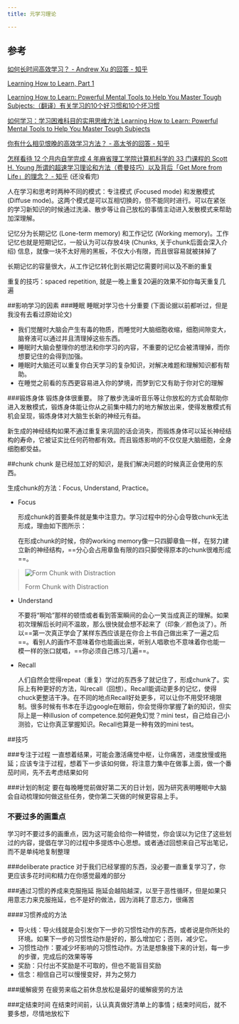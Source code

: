 ```yaml
---
title: 元学习理论

---
```


## 参考

[如何长时间高效学习？ - Andrew Xu 的回答 - 知乎](https://www.zhihu.com/question/28358499/answer/43002343)

[Learning How to Learn, Part 1](http://vancexu.github.io/2015/01/08/learning-how-to-learn-part-one.html)

[Learning How to Learn: Powerful Mental Tools to Help You Master Tough Subjects:（翻译）有关学习的10个好习惯和10个坏习惯](http://mooc.guokr.com/note/10044/)

[如何学习：学习困难科目的实用思维方法 Learning How to Learn: Powerful Mental Tools to Help You Master Tough Subjects](http://mooc.guokr.com/course/1484/Learning-How-to-Learn--Powerful-Mental-Tools-to-Help-You-Master-Tough-Subjects/)

[你有什么相见恨晚的高效学习方法？ - 高太爷的回答 - 知乎](https://www.zhihu.com/question/50343728/answer/121158416)

[怎样看待 12 个月内自学完成 4 年麻省理工学院计算机科学的 33 门课程的 Scott H. Young 所谓的超速学习理论和方法（费曼技巧）以及背后「Get More from Life」的理念？ - 知乎](https://www.zhihu.com/question/20571226) (还没看完)

人在学习和思考时两种不同的模式：专注模式 (Focused mode) 和发散模式 (Diffuse mode)。这两个模式是可以互相切换的，但不能同时进行。可以在紧张的学习新知识的时候通过洗澡、散步等让自己放松的事情主动进入发散模式来帮助加深理解。

记忆分为长期记忆 (Lone-term memory) 和工作记忆 (Working memory)。工作记忆也就是短期记忆，一般认为可以存放4块 (Chunks, 关于chunk后面会深入介绍) 信息，就像一块不太好用的黑板，不仅大小有限，而且很容易就被抹掉了

长期记忆的容量很大，从工作记忆转化到长期记忆需要时间以及不断的重复

重复的技巧：spaced repetition, 就是一晚上重复20遍的效果不如你每天重复几遍

##影响学习的因素
###睡眠
睡眠对学习也十分重要 (下面论据以前都听过，但是我没有去看过原始论文)
* 我们觉醒时大脑会产生有毒的物质，而睡觉时大脑细胞收缩，细胞间隙变大，脑脊液可以通过并且清理掉这些东西。
* 睡眠时大脑会整理你的想法和你学习的内容，不重要的记忆会被清理掉，而你想要记住的会得到加强。
* 睡眠时大脑还可以重复你白天学习的复杂知识，对解决难题和理解知识都有帮助。
* 在睡觉之前看的东西更容易进入你的梦境，而梦到它又有助于你对它的理解

###锻炼身体
锻炼身体很重要。
除了散步洗澡听音乐等让你放松的方式会帮助你进入发散模式，锻炼身体能让你从之前集中精力的地方解放出来，使得发散模式有机会呈现，锻炼身体对大脑生长新的神经元有益。

新生成的神经结构如果不通过重复来巩固的话会消失，而锻炼身体可以延长神经结构的寿命，它被证实比任何药物都有效。而且锻炼影响的不仅仅是大脑细胞，全身细胞都受益。

##chunk
chunk 是已经加工好的知识，是我们解决问题的时候真正会使用的东西。

生成chunk的方法：Focus, Understand, Practice。

* Focus

  形成chunk的首要条件就是集中注意力。学习过程中的分心会导致chunk无法形成，理由如下图所示：

  在形成chunk的时候，你的working memory像一只四脚章鱼一样，在努力建立新的神经结构，==分心会占用章鱼有限的四只脚使得原本的chunk很难形成==。

> ![Form Chunk with Distraction](http://vancexu.github.io/images/2015-01-08/chunk-form-focus.png)
>
> Form Chunk with Distraction

* Understand

  不要将“啊哈”那样的顿悟或者看到答案瞬间的会心一笑当成真正的理解。如果初次理解后长时间不温故，那么很快就会想不起来了（印象／颜色淡了）。所以==第一次真正学会了某样东西应该是在你合上书自己做出来了一遍之后==。看别人的画作不意味着你也能画出来，听别人唱歌也不意味着你也能一模一样的张口就唱，==你必须自己练习几遍==。

* Recall

  人们自然会觉得repeat（重复）学过的东西多了就记住了，形成chunk了。实际上有种更好的方法，叫recall（回想）。Recall能调动更多的记忆，使得chuck更整洁干净。在不同的地点Recall好处更多，可以让你不用受环境限制。很多时候有书本在手边google在眼前，你会觉得你掌握了新的知识，但实际上是一种illusion of competence.如何避免幻觉？mini test，自己给自己小测验，它让你真正掌握知识。Recall也算是一种有效的mini test。

##技巧

###专注于过程
一直想着结果，可能会激活痛觉中枢，让你痛苦，进度放慢或拖延；应该专注于过程，想着下一步该如何做，将注意力集中在做事上面，做一个番茄时间，先不去考虑结果如何

###计划的制定
要在每晚睡觉前做好第二天的日计划，因为研究表明睡眠中大脑会自动梳理如何做这些任务，使你第二天做的时候更容易上手。

### 不要过多的画重点

学习时不要过多的画重点，因为这可能会给你一种错觉，你会误以为记住了这些划过的内容，提倡在学习的过程中多提炼中心思想。或者通过回想来自己写出笔记，而不是单纯地复制整理

###deliberate practice
对于我们已经掌握的东西，没必要一直重复学习了，你更应该多花时间和精力在你感觉最难的部分

###通过习惯的养成来克服拖延
拖延会越陷越深，以至于恶性循环，但是如果只用意志力来克服拖延，也不是好的做法，因为消耗了意志力，很痛苦

####习惯养成的方法
* 导火线：导火线就是会引发你下一步的习惯性动作的东西，或者说是你所处的环境。如果下一步的习惯性动作是好的，那么增加它；否则，减少它。
* 习惯性动作：要减少坏影响的习惯性动作。方法是想象接下来的计划，每一步的步骤，完成后的效果等等
* 奖励：只付出不奖励是不可取的，但也不能盲目奖励
* 信念：相信自己可以慢慢变好，并为之努力

###缓解疲劳
在疲劳来临之前休息放松是最好的缓解疲劳的方法

###定结束时间
在结束时间前，认认真真做好清单上的事情；结束时间后，就不要多想，尽情地放松下





